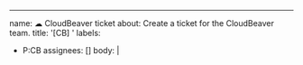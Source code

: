 ---
name: ☁ CloudBeaver ticket
about: Create a ticket for the CloudBeaver team.
title: '[CB] '
labels:
  - P:CB
assignees: []
body: |
  <!--
  Please, add the severity label, products labels and other labels.
  This text will be visible while creating the issue but will be hidden after submission.
  -->
